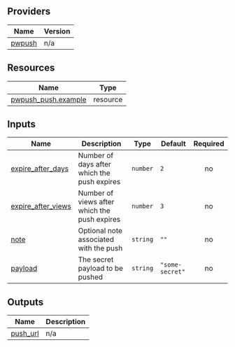 <!-- BEGIN_TF_DOCS -->


## Providers

| Name | Version |
|------|---------|
| <a name="provider_pwpush"></a> [pwpush](#provider\_pwpush) | n/a |

## Resources

| Name | Type |
|------|------|
| [pwpush_push.example](https://registry.terraform.io/providers/grulicht/pwpush/latest/docs/resources/push) | resource |

## Inputs

| Name | Description | Type | Default | Required |
|------|-------------|------|---------|:--------:|
| <a name="input_expire_after_days"></a> [expire\_after\_days](#input\_expire\_after\_days) | Number of days after which the push expires | `number` | `2` | no |
| <a name="input_expire_after_views"></a> [expire\_after\_views](#input\_expire\_after\_views) | Number of views after which the push expires | `number` | `3` | no |
| <a name="input_note"></a> [note](#input\_note) | Optional note associated with the push | `string` | `""` | no |
| <a name="input_payload"></a> [payload](#input\_payload) | The secret payload to be pushed | `string` | `"some-secret"` | no |

## Outputs

| Name | Description |
|------|-------------|
| <a name="output_push_url"></a> [push\_url](#output\_push\_url) | n/a |
<!-- END_TF_DOCS -->
